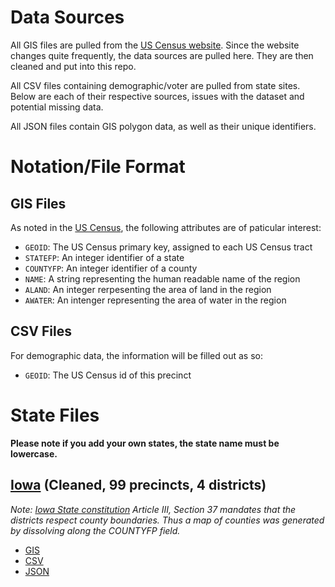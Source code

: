 # Data Sources

All GIS files are pulled from the [US Census website](https://www.census.gov/geographies/mapping-files/time-series/geo/carto-boundary-file.html). Since the website changes quite frequently, the data sources are pulled here. They are then cleaned and put into this repo.

All CSV files containing demographic/voter are pulled from state sites. Below are each of their respective sources, issues with the dataset and potential missing data.

All JSON files contain GIS polygon data, as well as their unique identifiers.

# Notation/File Format

## GIS Files
As noted in the [US Census](https://www2.census.gov/geo/tiger/GENZ2018/2018_file_name_def.pdf), the following attributes are of paticular interest:

- `GEOID`: The US Census primary key, assigned to each US Census tract
- `STATEFP`: An integer identifier of a state
- `COUNTYFP`: An integer identifier of a county
- `NAME`: A string representing the human readable name of the region
- `ALAND`: An integer rerpesenting the area of land in the region
- `AWATER`: An intenger representing the area of water in the region

## CSV Files
For demographic data, the information will be filled out as so:

- `GEOID`: The US Census id of this precinct

# State Files

**Please note if you add your own states, the state name must be lowercase.**

## [Iowa]() (Cleaned, 99 precincts, 4 districts)
*Note: [Iowa State constitution](http://publications.iowa.gov/135/1/history/7-7.html) Article III, Section 37 mandates that the districts respect county boundaries. Thus a map of counties was generated by dissolving along the COUNTYFP field.*

- [GIS](https://github.com/project-rakan/bladecaller/tree/master/data/iowa/gis)
- [CSV]()
- [JSON]()
